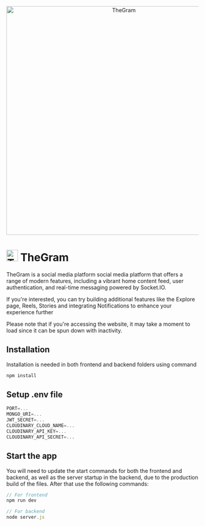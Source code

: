<p align="center"><img src="https://github.com/user-attachments/assets/5ce0af63-8fe8-406f-ad7a-6d0b0625df13" alt="TheGram" width="600"/></p>

# <img src="https://github.com/user-attachments/assets/67594d95-a0ef-4585-b5e2-f28c38ab2f6d" alt="TheGram" width="30"/> TheGram 


TheGram is a social media platform social media platform that offers a range of modern features, including a vibrant home content feed, user authentication, and real-time messaging powered by Socket.IO.


If you're interested, you can try building additional features like the Explore page, Reels, Stories and integrating Notifications to enhance your experience further

Please note that if you're accessing the website, it may take a moment to load since it can be spun down with inactivity.

## Installation

Installation is needed in both frontend and backend folders using command

```bash
npm install
```

## Setup .env file

```javascript
PORT=...
MONGO_URI=...
JWT_SECRET=...
CLOUDINARY_CLOUD_NAME=...
CLOUDINARY_API_KEY=...
CLOUDINARY_API_SECRET=...
```

## Start the app

You will need to update the start commands for both the frontend and backend, as well as the server startup in the backend, due to the production build of the files. After that use the following commands:

```javascript
// For frontend
npm run dev

// For backend
node server.js
```
